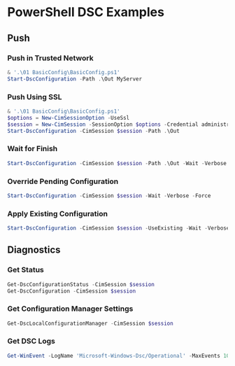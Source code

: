 PowerShell DSC Examples
=======================

Push
----

### Push in Trusted Network

```powershell
& '.\01 BasicConfig\BasicConfig.ps1'
Start-DscConfiguration -Path .\Out MyServer
```

### Push Using SSL

```powershell
& '.\01 BasicConfig\BasicConfig.ps1'
$options = New-CimSessionOption -UseSsl
$session = New-CimSession -SessionOption $options -Credential administrator MyServer
Start-DscConfiguration -CimSession $session -Path .\Out
```

### Wait for Finish

```powershell
Start-DscConfiguration -CimSession $session -Path .\Out -Wait -Verbose
```

### Override Pending Configuration

```powershell
Start-DscConfiguration -CimSession $session -Wait -Verbose -Force
```

### Apply Existing Configuration

```powershell
Start-DscConfiguration -CimSession $session -UseExisting -Wait -Verbose
```

Diagnostics
-----------

### Get Status

```powershell
Get-DscConfigurationStatus -CimSession $session
Get-DscConfiguration -CimSession $session
```

### Get Configuration Manager Settings

```powershell
Get-DscLocalConfigurationManager -CimSession $session
```

### Get DSC Logs

```powershell
Get-WinEvent -LogName 'Microsoft-Windows-Dsc/Operational' -MaxEvents 100 | select TimeCreated, Message | Format-List
```
